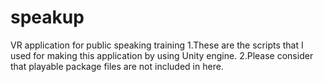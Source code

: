 # speakup
VR application for public speaking training
1.These are the scripts that I used for making this application by using Unity engine.
2.Please consider that playable package files are not included in here.
